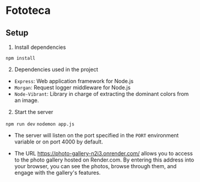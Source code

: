 # Fototeca

## Setup

1. Install dependencies

`npm install`

2. Dependencies used in the project

- `Express`: Web application framework for Node.js
- `Morgan`: Request logger middleware for Node.js
- `Node-Vibrant`: Library in charge of extracting the dominant colors from an image. 

2. Start the server

`npm run dev`
`nodemon app.js`

- The server will listen on the port specified in the `PORT` environment variable or on port 4000 by default.

- The URL https://photo-gallery-n2i3.onrender.com/ allows you to access to the photo gallery hosted on Render.com. By entering this address into your browser, you can see the photos, browse through them, and engage with the gallery's features.



